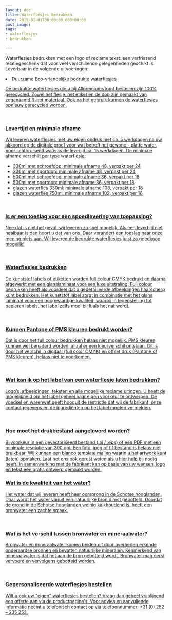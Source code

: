 ```yaml
---
layout: doc
title: Waterflesjes Bedrukken
date: 2019-01-01T06:00:00.000+00:00
post_image: 
tags:
- waterflesjes
- bedrukken

---
```

<p>Waterflesjes bedrukken met een logo of reclame tekst: een verfrissend relatiegeschenk dat voor veel verschillende gelegenheden geschikt is. Leverbaar in de volgende uitvoeringen:</p>


  
<li><a class="blue" href="https://www.allpremiums.nl/waterflesjes-bedrukken-330ml-schroefdop/" title="waterflesjes bedrukken<a>bedrukte memo magneten</a></li>
   
  
 
  
  
  
<h3 class="pdp">Duurzame Eco-vriendelijke bedrukte waterflesjes</h3>
<p>
<p>De bedrukte waterflesjes die u bij Allpremiums kunt bestellen zijn 100% gerecycled. Zowel het flesje, het etiket en de dop zijn gemaakt van zogenaamd R-pet materiaal. Ook na het gebruik kunnen de waterflesjes opnieuw gerecycled worden.</p>  
<br>
  
<h3 class="pdp">Levertijd en minimale afname</h3>
<p>
<p>Wij leveren waterflesjes met uw eigen opdruk met ca. 5 werkdagen na uw akkoord op de digitale proef voor wat betreft het gewone - platte water. Voor lichtbruisend water is de leverijd ca. 15 werkdagen. De minimale afname verschilt per type waterflesje:</p>
<ul>
  <li>330ml met schroefdop: minimale afname 48, verpakt per 24</li>
  <li>330ml met sportdop: minimale afname 48, verpakt per 24</li>
  <li>500ml met schroefdop: minimale afname 36, verpakt per 18</li>
  <li>500ml met sportdop: minimale afname 36, verpakt per 18</li>
  <li>glazen waterfles 330ml: minimale afname 108, verpakt per 18</li>
  <li>glazen waterfles 750ml: minimale afname 102, verpakt per 16</li>
</ul>
<br>

<h3 class="pdp">Is er een toeslag voor een spoedlevering van toepassing?</h3>
<p>
<p>Nee dat is niet het geval, wij leveren zo snel mogelijk. Als een levertijd niet haalbaar is dan hoort u dat van ons. Daar verandert een toeslag naar onze mening niets aan. Wij leveren de bedrukte waterflesjes juist zo goedkoop mogelijk!</p>
<br>

<h3 class="pdp">Waterflesjes bedrukken</h3>
<p>
<p>De kunststof labels of etiketten worden full colour CMYK bedrukt en daarna afgewerkt met een glanslaminaat voor een luxe uitstraling. Full colour bedrukken heeft als voordeel dat u gedetailleerde afbeeldingen haarscherp kunt bedrukken. Het kunststof label zorgt in combinatie met het glans laminaat voor een hoogwaardige kwaliteit, waarbij in tegenstelling tot papieren labels, het label zelfs mooi blijft als het nat wordt.</p>
<br>

<h3 class="pdp">Kunnen Pantone of PMS kleuren bedrukt worden?</h3>
<p>
<p>Dat is door het full colour bedrukken helaas niet mogelijk. PMS kleuren kunnen wel benaderd worden, al zal er een kleurverschil ontstaan. Dit is door het verschil in digitaal (full color CMYK) en offset druk (Pantone of PMS kleuren), helaas niet te voorkomen.</p>
<br> 

<h3 class="pdp">Wat kan ik op het label van een waterflesje laten bedrukken?</h3>
<p>
<p>Logo’s, afbeeldingen, teksten en alle mogelijke reclame uitingen. U heeft de mogelijkheid om het label geheel naar eigen voorkeur te ontwerpen. De voedsel en warenwet geeft hooguit de restrictie dat wij de fabrikant, onze contactgegevens en de ingrediënten op het label moeten vermelden.</p>
<br> 

<h3 class="pdp">Hoe moet het drukbestand aangeleverd worden?</h3>
<p>
<p>Bijvoorkeur in een gevectoriseerd bestand (.ai / .eps) of een PDF met een minimale resolutie van 300 dpi. Een foto, jpeg of tif bestand is helaas niet bruikbaar. Wij kunnen een blanco template mailen waarin u het artwork kunt (laten) opmaken. Laat het ons ook gerust weten als u hier hulp bij nodig heeft. In samenwerking met de fabrikant kan op basis van uw wensen, logo en tekst een gratis ontwerp gemaakt worden.</p>

<h3 class="pdp">Wat is de kwaliteit van het water?</h3>
<p>
<p>Het water dat wij leveren heeft haar oorsprong in de Schotse hooglanden. Daar wordt het water vanuit een natuurlijke bron direct gebotteld. Doordat de grond in de Schotse hooglanden weinig kalkhoudend is, heeft een bronwater een zachte smaak.</p>
<br> 

<h3 class="pdp">Wat is het verschil tussen bronwater en mineraalwater?</h3>
<p>
 <p>Bronwater en mineraalwater komen beiden uit door overheden erkende onderaardse bronnen en bevatten natuurlijke mineralen. Kenmerkend van mineraalwater is dat het aan de bron gebotteld wordt. Bronwater mag eerst vervoerd en vervolgens gebotteld worden.</p>
<br>

<h3 class="pdp">Gepersonaliseerde waterflesjes bestellen</h3>
<p>
<p>Wilt u ook uw "eigen" waterflesjes bestellen? Vraag dan geheel vrijblijvend een offerte aan via de productpagina's. Voor advies en aanvullende informatie neemt u telefonisch contact op via telefoonnummer: +31 (0) 252 – 235 253.</p>